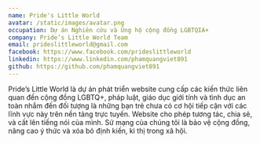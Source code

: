 ```yaml
---
name: Pride's Little World
avatar: /static/images/avatar.png
occupation: Dự án Nghiên cứu và Ủng hộ cộng đồng LGBTQIA+
company: Pride’s Little World Team
email: prideslittleworld@gmail.com
facebook: https://www.facebook.com/prideslittleworld
linkedin: https://www.linkedin.com/phamquangviet891
github: https://github.com/phamquangviet891
---
```


Pride’s Little World là dự án phát triển website cung cấp các kiến thức liên quan đến cộng đồng LGBTQ+, pháp luật, giáo dục giới tính và tình dục an toàn nhắm đến đối tượng là những bạn trẻ chưa có cơ hội tiếp cận với các lĩnh vực này trên nền tảng trực tuyến. Website cho phép tương tác, chia sẻ, và cất lên tiếng nói của mình. Sứ mạng của chúng tôi là bảo vệ cộng đồng, nâng cao ý thức và xóa bỏ định kiến, kì thị trong xã hội.
